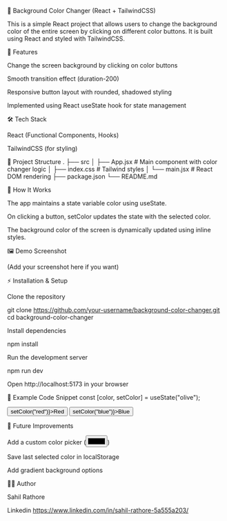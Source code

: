 🎨 Background Color Changer (React + TailwindCSS)

This is a simple React project that allows users to change the background color of the entire screen by clicking on different color buttons. It is built using React and styled with TailwindCSS.

🚀 Features

Change the screen background by clicking on color buttons

Smooth transition effect (duration-200)

Responsive button layout with rounded, shadowed styling

Implemented using React useState hook for state management

🛠️ Tech Stack

React (Functional Components, Hooks)

TailwindCSS (for styling)

📂 Project Structure
.
├── src
│   ├── App.jsx       # Main component with color changer logic
│   ├── index.css     # Tailwind styles
│   └── main.jsx      # React DOM rendering
├── package.json
└── README.md

📖 How It Works

The app maintains a state variable color using useState.

On clicking a button, setColor updates the state with the selected color.

The background color of the screen is dynamically updated using inline styles.

🖼️ Demo Screenshot

(Add your screenshot here if you want)

⚡ Installation & Setup

Clone the repository

git clone https://github.com/your-username/background-color-changer.git
cd background-color-changer


Install dependencies

npm install


Run the development server

npm run dev


Open http://localhost:5173
 in your browser

📌 Example Code Snippet
const [color, setColor] = useState("olive");

<div className="w-full h-screen duration-200" style={{ backgroundColor: color }}>
  <button onClick={() => setColor("red")}>Red</button>
  <button onClick={() => setColor("blue")}>Blue</button>
</div>

🎯 Future Improvements

Add a custom color picker (<input type="color" />)

Save last selected color in localStorage

Add gradient background options

👨‍💻 Author

Sahil Rathore

Linkedin https://www.linkedin.com/in/sahil-rathore-5a555a203/
